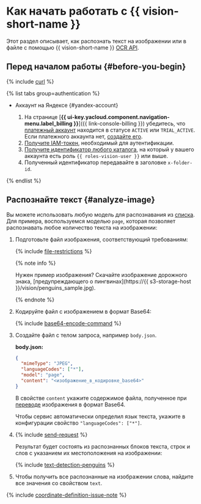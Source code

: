 # Как начать работать с {{ vision-short-name }}

Этот раздел описывает, как распознать текст на изображении или в файле с помощью {{ vision-short-name }} [OCR API](../vision/ocr/api-ref/index.md).

## Перед началом работы {#before-you-begin}

{% include [curl](../_includes/curl.md) %}


{% list tabs group=authentication %}

- Аккаунт на Яндексе {#yandex-account}

  1. На странице [**{{ ui-key.yacloud.component.navigation-menu.label_billing }}**]({{ link-console-billing }}) убедитесь, что [платежный аккаунт](../billing/concepts/billing-account.md) находится в статусе `ACTIVE` или `TRIAL_ACTIVE`. Если платежного аккаунта нет, [создайте его](../billing/quickstart/index.md#create_billing_account).
  1. [Получите IAM-токен](../iam/operations/iam-token/create.md), необходимый для аутентификации.
  1. [Получите идентификатор любого каталога](../resource-manager/operations/folder/get-id.md), на который у вашего аккаунта есть роль `{{ roles-vision-user }}` или выше.
  1. Полученный идентификатор передавайте в заголовке `x-folder-id`.

{% endlist %}

## Распознайте текст {#analyze-image}

Вы можете использовать любую модель для распознавания из [списка](concepts/ocr/index.md#models). Для примера, воспользуемся моделью `page`, которая позволяет распознавать любое количество текста на изображении:

1. Подготовьте файл изображения, соответствующий требованиям:

    {% include [file-restrictions](../_includes/vision/ocr-file-restrictions.md) %}

    {% note info %}

    Нужен пример изображения? Скачайте изображение дорожного знака, [предупреждающего о пингвинах](https://{{ s3-storage-host }}/vision/penguins_sample.jpg).

    {% endnote %}

1. Кодируйте файл с изображением в формат Base64:

    {% include [base64-encode-command](../_includes/vision/base64-encode-command.md) %}

1. Создайте файл с телом запроса, например `body.json`.

    **body.json:**
    ```json
    {
      "mimeType": "JPEG",
      "languageCodes": ["*"],
      "model": "page",
      "content": "<изображение_в_кодировке_base64>"
    }
    ```

    В свойстве `content` укажите содержимое файла, полученное при [переводе](./operations/base64-encode.md) изображения в формат Base64.
    
    Чтобы сервис автоматически определил язык текста, укажите в конфигурации свойство `"languageCodes": ["*"]`.


1. {% include [send-request](../_includes/vision/send-request_ocr.md) %}

    Результат будет состоять из распознанных блоков текста, строк и слов с указанием их местоположения на изображении:

    {% include [text-detection-penguins](../_includes/vision/text-detection-example.md) %}

1. Чтобы получить все распознанные на изображении слова, найдите все значения со свойством `text`.

{% include [coordinate-definition-issue-note](../_includes/vision/coordinate-definition-issue-note.md) %}
